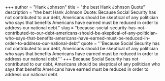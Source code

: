 +++
author = "Hank Johnson"
title = "the best Hank Johnson Quote"
description = "the best Hank Johnson Quote: Because Social Security has not contributed to our debt, Americans should be skeptical of any politician who says that benefits Americans have earned must be reduced in order to address our national debt."
slug = "because-social-security-has-not-contributed-to-our-debt-americans-should-be-skeptical-of-any-politician-who-says-that-benefits-americans-have-earned-must-be-reduced-in-order-to-address-our-national-debt"
quote = '''Because Social Security has not contributed to our debt, Americans should be skeptical of any politician who says that benefits Americans have earned must be reduced in order to address our national debt.'''
+++
Because Social Security has not contributed to our debt, Americans should be skeptical of any politician who says that benefits Americans have earned must be reduced in order to address our national debt.
